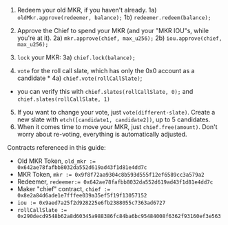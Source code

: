 1) Redeem your old MKR, if you haven't already.
1a) `oldMkr.approve(redeemer, balance);`
1b) `redeemer.redeem(balance);`

2) Approve the Chief to spend your MKR (and your "MKR IOU"s, while you're at it).
2a) `mkr.approve(chief, max_u256);`
2b) `iou.approve(chief, max_u256);`

3) `lock` your MKR:
3a) `chief.lock(balance);`

4) `vote` for the roll call slate, which has only the 0x0 account as a candidate *
4a) `chief.vote(rollCallSlate)`;

* you can verify this with `chief.slates(rollCallSlate, 0);` and `chief.slates(rollCallSlate, 1)`

5) If you want to change your vote, just `vote(different-slate)`. Create a new slate with `etch([candidate1, candidate2])`, up to 5 candidates.
6) When it comes time to move your MKR, just `chief.free(amount)`. Don't worry about re-voting, everything is automatically adjusted.


Contracts referenced in this guide:

* Old MKR Token, `old_mkr := 0x642ae78fafbb8032da552d619ad43f1d81e4dd7c`
* MKR Token, `mkr := 0x9f8f72aa9304c8b593d555f12ef6589cc3a579a2`
* Redeemer, `redeemer:= 0x642ae78fafbb8032da552d619ad43f1d81e4dd7c`
* Maker "chief" contract, `chief := 0x8e2a84d6ade1e7fffee039a35ef5f19f13057152`
* `iou := 0x9aed7a25f2d928225e6fb2388055c7363ad6727`
* `rollCallSlate := 0x290decd9548b62a8d60345a988386fc84ba6bc95484008f6362f93160ef3e563`


